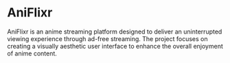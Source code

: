 # AniFlixr
AniFlixr is an anime streaming platform designed to deliver an uninterrupted viewing experience through ad-free streaming. The project focuses on creating a visually aesthetic user interface to enhance the overall enjoyment of anime content.
